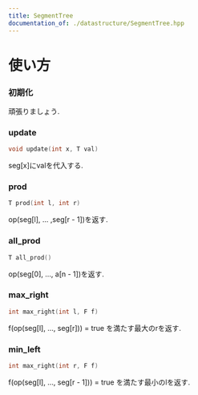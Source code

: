 ```yaml
---
title: SegmentTree
documentation_of: ./datastructure/SegmentTree.hpp
---
```

# 使い方
### 初期化
頑張りましょう.
### update
```c++
void update(int x, T val)
```
seg[x]にvalを代入する.
### prod
```c++
T prod(int l, int r)
```
op(seg[l], ... ,seg[r - 1])を返す.
### all_prod
```c++
T all_prod()
```
op(seg[0], ..., a[n - 1])を返す.
### max_right
```c++
int max_right(int l, F f)
```
f(op(seg[l], ..., seg[r])) = true を満たす最大のrを返す.
### min_left
```c++
int max_right(int r, F f)
```
f(op(seg[l], ..., seg[r - 1])) = true を満たす最小のlを返す.